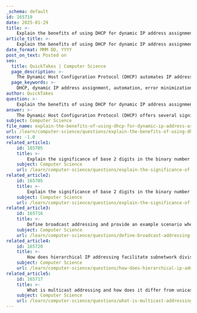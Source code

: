 ```yaml
---
_schema: default
id: 165719
date: 2025-01-29
title: >-
    Explain the benefits of using DHCP for dynamic IP address assignment.
article_title: >-
    Explain the benefits of using DHCP for dynamic IP address assignment.
date_format: MMM DD, YYYY
post_on_text: Posted on
seo:
  title: QuickTakes | Computer Science
  page_description: >-
    The Dynamic Host Configuration Protocol (DHCP) automates IP address assignment, reduces errors, optimizes IP address space usage, simplifies network management, supports mobile devices, configures additional network parameters, and offers scalability for efficient network operations.
  page_keywords: >-
    DHCP, dynamic IP address assignment, automation, error minimization, efficient IP usage, network management, mobile devices, network configuration, scalability, administrative efficiency
author: QuickTakes
question: >-
    Explain the benefits of using DHCP for dynamic IP address assignment.
answer: >-
    The Dynamic Host Configuration Protocol (DHCP) offers several significant benefits for dynamic IP address assignment, which enhance network management and efficiency. Here are the key advantages:\n\n1. **Automation of IP Address Assignment**: DHCP automates the process of assigning IP addresses to devices on a network. When a device connects, it sends a request to the DHCP server, which responds with an available IP address. This automation reduces the need for manual configuration, saving time and effort for network administrators.\n\n2. **Minimization of Errors**: Manual IP address assignment can lead to errors such as duplicate IP addresses or incorrect configurations. DHCP minimizes these risks by managing the allocation of IP addresses from a predefined pool, ensuring that each device receives a unique address.\n\n3. **Efficient Use of IP Address Space**: DHCP allows for dynamic allocation of IP addresses, meaning that addresses can be reused as devices disconnect from the network. This is particularly beneficial in environments with a high turnover of devices, such as guest networks or mobile workforces, where not all devices are connected at all times.\n\n4. **Simplified Network Management**: With DHCP, network administrators can easily manage IP address assignments and configurations from a central server. This centralization simplifies tasks such as updating configurations, changing subnet masks, or adjusting address ranges without needing to access each device individually.\n\n5. **Support for Mobile Devices**: DHCP is particularly advantageous in environments with mobile devices that frequently connect and disconnect from the network. It allows these devices to obtain an IP address automatically, facilitating seamless connectivity without manual intervention.\n\n6. **Configuration of Additional Network Parameters**: Beyond just IP addresses, DHCP can also provide other essential network configuration parameters, such as subnet masks, default gateways, and DNS server information. This ensures that devices are not only assigned an IP address but are also configured correctly to communicate on the network.\n\n7. **Scalability**: DHCP is scalable, making it suitable for networks of all sizes, from small home networks to large enterprise environments. As the number of devices increases, DHCP can efficiently manage the allocation of IP addresses without significant administrative overhead.\n\nIn summary, DHCP enhances network efficiency, reduces administrative burdens, and minimizes errors associated with IP address management, making it an essential protocol for modern networking environments.
subject: Computer Science
file_name: explain-the-benefits-of-using-dhcp-for-dynamic-ip-address-assignment.md
url: /learn/computer-science/questions/explain-the-benefits-of-using-dhcp-for-dynamic-ip-address-assignment
score: -1.0
related_article1:
    id: 165705
    title: >-
        Explain the significance of base 2 digits in the binary number system.
    subject: Computer Science
    url: /learn/computer-science/questions/explain-the-significance-of-base-2-digits-in-the-binary-number-system
related_article2:
    id: 165705
    title: >-
        Explain the significance of base 2 digits in the binary number system.
    subject: Computer Science
    url: /learn/computer-science/questions/explain-the-significance-of-base-2-digits-in-the-binary-number-system
related_article3:
    id: 165716
    title: >-
        Define broadcast addressing and provide an example scenario where it is used.
    subject: Computer Science
    url: /learn/computer-science/questions/define-broadcast-addressing-and-provide-an-example-scenario-where-it-is-used
related_article4:
    id: 165720
    title: >-
        How does hierarchical IP addressing facilitate subnetwork division?
    subject: Computer Science
    url: /learn/computer-science/questions/how-does-hierarchical-ip-addressing-facilitate-subnetwork-division
related_article5:
    id: 165717
    title: >-
        What is multicast addressing and how does it differ from unicast and broadcast addressing?
    subject: Computer Science
    url: /learn/computer-science/questions/what-is-multicast-addressing-and-how-does-it-differ-from-unicast-and-broadcast-addressing
---
```


&nbsp;